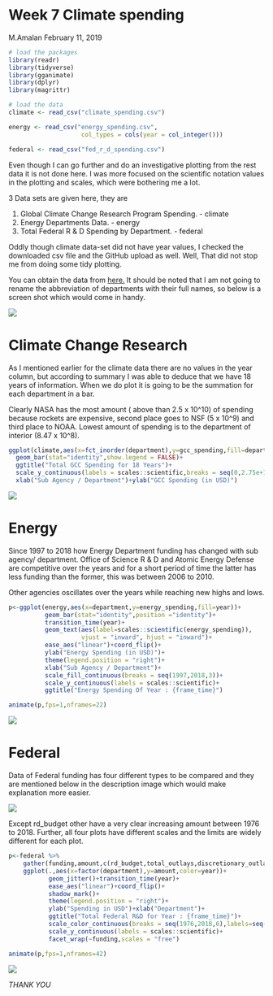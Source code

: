 Week 7 Climate spending
================
M.Amalan
February 11, 2019

``` r
# load the packages 
library(readr)
library(tidyverse)
library(gganimate)
library(dplyr)
library(magrittr)

# load the data
climate <- read_csv("climate_spending.csv")

energy <- read_csv("energy_spending.csv", 
                    col_types = cols(year = col_integer()))

federal <- read_csv("fed_r_d_spending.csv")
```

Even though I can go further and do an investigative plotting from the rest data it is not done here. I was more focused on the scientific notation values in the plotting and scales, which were bothering me a lot.

3 Data sets are given here, they are

1.  Global Climate Change Research Program Spending. - climate
2.  Energy Departments Data. - energy
3.  Total Federal R & D Spending by Department. - federal

Oddly though climate data-set did not have year values, I checked the downloaded csv file and the GitHub upload as well. Well, That did not stop me from doing some tidy plotting.

You can obtain the data from [here.](https://github.com/rfordatascience/tidytuesday/tree/master/data/2019/2019-02-12) It should be noted that I am not going to rename the abbreviation of departments with their full names, so below is a screen shot which would come in handy.

![](department.jpg)

Climate Change Research
=======================

As I mentioned earlier for the climate data there are no values in the year column, but according to summary I was able to deduce that we have 18 years of information. When we do plot it is going to be the summation for each department in a bar.

Clearly NASA has the most amount ( above than 2.5 x 10^10) of spending because rockets are expensive, second place goes to NSF (5 x 10^9) and third place to NOAA. Lowest amount of spending is to the department of interior (8.47 x 10^8).

``` r
ggplot(climate,aes(x=fct_inorder(department),y=gcc_spending,fill=department))+
  geom_bar(stat="identity",show.legend = FALSE)+
  ggtitle("Total GCC Spending for 18 Years")+
  scale_y_continuous(labels = scales::scientific,breaks = seq(0,2.75e+10,0.25e+10))+
  xlab("Sub Agency / Department")+ylab("GCC Spending (in USD)")
```

![](Week_7_Spending_files/figure-markdown_github/Global%20Climate%20change%20Research-1.png)

Energy
======

Since 1997 to 2018 how Energy Department funding has changed with sub agency/ department. Office of Science R & D and Atomic Energy Defense are competitive over the years and for a short period of time the latter has less funding than the former, this was between 2006 to 2010.

Other agencies oscillates over the years while reaching new highs and lows.

``` r
p<-ggplot(energy,aes(x=department,y=energy_spending,fill=year))+
          geom_bar(stat="identity",position ="identity")+
          transition_time(year)+
          geom_text(aes(label=scales::scientific(energy_spending)),
                    vjust = "inward", hjust = "inward")+
          ease_aes("linear")+coord_flip()+
          ylab("Energy Spending (in USD)")+
          theme(legend.position = "right")+
          xlab("Sub Agency / Department")+
          scale_fill_continuous(breaks = seq(1997,2018,3))+
          scale_y_continuous(labels = scales::scientific)+
          ggtitle("Energy Spending Of Year : {frame_time}")

animate(p,fps=1,nframes=22)
```

![](Week_7_Spending_files/figure-markdown_github/Energy%20Funding-1.gif)

Federal
=======

Data of Federal funding has four different types to be compared and they are mentioned below in the description image which would make explanation more easier.

![](description.jpg)

Except rd\_budget other have a very clear increasing amount between 1976 to 2018. Further, all four plots have different scales and the limits are widely different for each plot.

``` r
p<-federal %>%
    gather(funding,amount,c(rd_budget,total_outlays,discretionary_outlays,gdp)) %>%
    ggplot(.,aes(x=factor(department),y=amount,color=year))+
           geom_jitter()+transition_time(year)+
           ease_aes("linear")+coord_flip()+
           shadow_mark()+
           theme(legend.position = "right")+
           ylab("Spending in USD")+xlab("Department")+
           ggtitle("Total Federal R&D for Year : {frame_time}")+
           scale_color_continuous(breaks = seq(1976,2018,6),labels=seq(1976,2018,6))+
           scale_y_continuous(labels = scales::scientific)+
           facet_wrap(~funding,scales = "free")

animate(p,fps=1,nframes=42)
```

![](Week_7_Spending_files/figure-markdown_github/Federal%20Funding-1.gif)

*THANK YOU*
